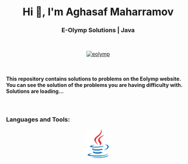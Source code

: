 <h1 align="center">Hi 👋, I'm Aghasaf Maharramov</h1>
<h3 align="center"> E-Olymp Solutions | Java </h3>
<br>
<p align="center"> <a href="https://www.eolymp.com/en/" target="_blank" rel="noreferrer"> <img src="https://static.e-olymp.com/eolymp.png" alt="eolymp" width="80" height="80"/> </a> </p>
<br>
<h4> This repository contains solutions to problems on the Eolymp website. You can see the solution of the problems you are having difficulty with. Solutions are loading... </h4>
<br>
<h3 align="left">Languages and Tools:</h3>
<p align="center"> <a href="https://www.java.com/en/" target="_blank" rel="noreferrer"> <img src="https://raw.githubusercontent.com/devicons/devicon/master/icons/java/java-original.svg" alt="java" width="80" height="80"/> </a> </p>
